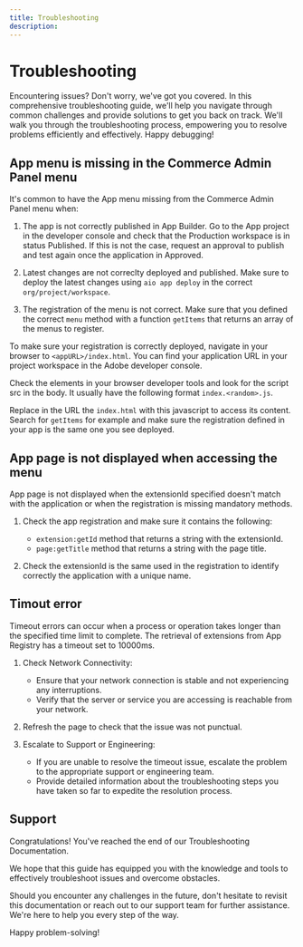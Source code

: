 ```yaml
---
title: Troubleshooting
description: 
---
```


# Troubleshooting

Encountering issues? Don't worry, we've got you covered. In this comprehensive troubleshooting guide, we'll help you navigate through common challenges and provide solutions to get you back on track. We'll walk you through the troubleshooting process, empowering you to resolve problems efficiently and effectively. Happy debugging!

## App menu is missing in the Commerce Admin Panel menu

It's common to have the App menu missing from the Commerce Admin Panel menu when:

1. The app is not correctly published in App Builder. Go to the App project in the developer console and check that the Production workspace is in status Published. If this is not the case, request an approval to publish and test again once the application in Approved. 

2. Latest changes are not correclty deployed and published. Make sure to deploy the latest changes using `aio app deploy` in the correct `org/project/workspace`.

3. The registration of the menu is not correct. Make sure that you defined the correct `menu` method with a function `getItems` that returns an array of the menus to register. 

To make sure your registration is correctly deployed, navigate in your browser to `<appURL>/index.html`. You can find your application URL in your project workspace in the Adobe developer console. 

Check the elements in your browser developer tools and look for the script src in the body. It usually have the following format `index.<random>.js`. 

Replace in the URL the `index.html` with this javascript to access its content. Search for `getItems` for example and make sure the registration defined in your app is the same one you see deployed. 

## App page is not displayed when accessing the menu

App page is not displayed when the extensionId specified doesn't match with the application or when the registration is missing mandatory methods. 

1. Check the app registration and make sure it contains the following:
	
	- `extension:getId` method that returns a string with the extensionId. 
	- `page:getTitle` method that returns a string with the page title.

2. Check the extensionId is the same used in the registration to identify correctly the application with a unique name. 

## Timout error

Timeout errors can occur when a process or operation takes longer than the specified time limit to complete. The retrieval of extensions from App Registry has a timeout set to 10000ms.

1. Check Network Connectivity:

	- Ensure that your network connection is stable and not experiencing any interruptions.
	- Verify that the server or service you are accessing is reachable from your network.

2. Refresh the page to check that the issue was not punctual. 

3. Escalate to Support or Engineering:

	- If you are unable to resolve the timeout issue, escalate the problem to the appropriate support or engineering team.
	- Provide detailed information about the troubleshooting steps you have taken so far to expedite the resolution process.

## Support

Congratulations! You've reached the end of our Troubleshooting Documentation.

We hope that this guide has equipped you with the knowledge and tools to effectively troubleshoot issues and overcome obstacles. 

Should you encounter any challenges in the future, don't hesitate to revisit this documentation or reach out to our support team for further assistance. We're here to help you every step of the way.

Happy problem-solving!
